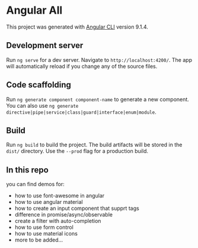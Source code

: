 # Angular All

This project was generated with [Angular CLI](https://github.com/angular/angular-cli) version 9.1.4.

## Development server

Run `ng serve` for a dev server. Navigate to `http://localhost:4200/`. The app will automatically reload if you change any of the source files.

## Code scaffolding

Run `ng generate component component-name` to generate a new component. You can also use `ng generate directive|pipe|service|class|guard|interface|enum|module`.

## Build

Run `ng build` to build the project. The build artifacts will be stored in the `dist/` directory. Use the `--prod` flag for a production build.

## In this repo

you can find demos for:

* how to use font-awesome in angular
* how to use angular material
* how to create an input component that supprt tags
* difference in promise/async/observable
* create a filter with auto-completion
* how to use form control
* how to use material icons
* more to be added...